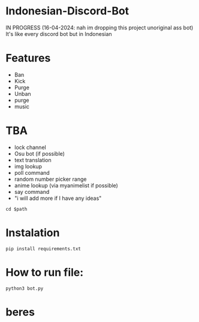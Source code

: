 # Indonesian-Discord-Bot
IN PROGRESS (16-04-2024: nah im dropping this project unoriginal ass bot)
It's like every discord bot but in Indonesian

# Features
- Ban
- Kick
- Purge
- Unban
- purge
- music

# TBA
- lock channel
- Osu bot (if possible)
- text translation
- img lookup
- poll command
- random number picker range
- anime lookup (via myanimelist if possible)
- say command
- "i will add more if I have any ideas"

```
cd $path
```
# Instalation
```
pip install requirements.txt
```
# How to run file:
```
python3 bot.py
```
# beres

